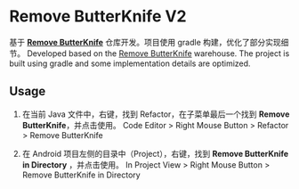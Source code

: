 # Remove ButterKnife V2

基于 **[Remove ButterKnife](https://github.com/dengzii/RemoveButterKnife)** 仓库开发。项目使用 gradle 构建，优化了部分实现细节。
Developed based on the [Remove ButterKnife](https://github.com/dengzii/RemoveButterKnife) warehouse. The project is built using gradle and some implementation details are optimized.

## Usage

1. 在当前 Java 文件中，右键，找到 Refactor，在子菜单最后一个找到 **Remove ButterKnife**，并点击使用。
Code Editor > Right Mouse Button > Refactor > Remove ButterKnife

2. 在 Android 项目左侧的目录中（Project），右键，找到 **Remove ButterKnife in Directory** ，并点击使用。
In Project View > Right Mouse Button > Remove ButterKnife in Directory <br>